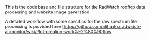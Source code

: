 This is the code base and file structure for the RadWatch rooftop data processing and website image generation.

  A detailed workflow with some specifics for the raw spectrum file processing is provided here [https://github.com/alihanks/radwatch-airmonitor/wiki/Plot-creation-work%E2%80%90flow]
